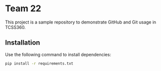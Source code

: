 # Team 22
This project is a sample repository to demonstrate GitHub and Git usage in TCSS360.

## Installation
Use the following command to install dependencies:
```bash
pip install -r requirements.txt
